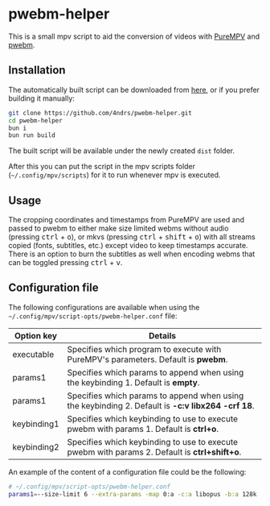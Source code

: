 # pwebm-helper

This is a small mpv script to aid the conversion of videos with [PureMPV](https://github.com/4ndrs/PureMPV) and [pwebm](https://github.com/4ndrs/pwebm). 

## Installation

The automatically built script can be downloaded from [here](https://github.com/4ndrs/pwebm-helper/releases/download/bleeding-edge/pwebm-helper.js), or if you prefer building it manually:

```bash
git clone https://github.com/4ndrs/pwebm-helper.git
cd pwebm-helper
bun i
bun run build
```

The built script will be available under the newly created `dist` folder.

After this you can put the script in the mpv scripts folder (`~/.config/mpv/scripts`) for it to run whenever mpv is executed.
## Usage

The cropping coordinates and timestamps from PureMPV are used and passed to pwebm to either make size limited webms without audio (pressing <kbd>ctrl</kbd> + <kbd>o</kbd>), or mkvs (pressing <kbd>ctrl</kbd> + <kbd>shift</kbd> + <kbd>o</kbd>) with all streams copied (fonts, subtitles, etc.) except video to keep timestamps accurate. There is an option to burn the subtitles as well when encoding webms that can be toggled pressing <kbd>ctrl</kbd> + <kbd>v</kbd>.

## Configuration file

The following configurations are available when using the `~/.config/mpv/script-opts/pwebm-helper.conf` file:

|Option key|Details|
|----------|------|
|executable| Specifies which program to execute with PureMPV's parameters. Default is **pwebm**.
|params1| Specifies which params to append when using the keybinding 1. Default is **empty**.
|params1| Specifies which params to append when using the keybinding 2. Default is **-c:v libx264 -crf 18**.
|keybinding1| Specifies which keybinding to use to execute pwebm with params 1. Default is **ctrl+o**.
|keybinding2| Specifies which keybinding to use to execute pwebm with params 2. Default is **ctrl+shift+o**.

An example of the content of a configuration file could be the following:

```bash
# ~/.config/mpv/script-opts/pwebm-helper.conf
params1=--size-limit 6 --extra-params -map 0:a -c:a libopus -b:a 128k
```
